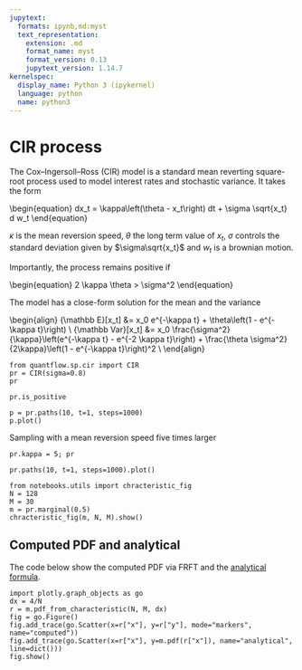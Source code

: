 ```yaml
---
jupytext:
  formats: ipynb,md:myst
  text_representation:
    extension: .md
    format_name: myst
    format_version: 0.13
    jupytext_version: 1.14.7
kernelspec:
  display_name: Python 3 (ipykernel)
  language: python
  name: python3
---
```


# CIR process

The Cox–Ingersoll–Ross (CIR) model is a standard mean reverting square-root process used to model interest rates and stochastic variance. It takes the form

\begin{equation}
 dx_t = \kappa\left(\theta - x_t\right) dt + \sigma \sqrt{x_t} d w_t
\end{equation}

$\kappa$ is the mean reversion speed, $\theta$ the long term value of $x_t$, $\sigma$ controls the standard deviation given by $\sigma\sqrt{x_t}$ and $w_t$ is a brownian motion.

Importantly, the process remains positive if

\begin{equation}
 2 \kappa \theta > \sigma^2
\end{equation}

The model has a close-form solution for the mean and the variance

\begin{align}
{\mathbb E}[x_t] &= x_0 e^{-\kappa t} + \theta\left(1 - e^{-\kappa t}\right) \\
{\mathbb Var}[x_t] &= x_0 \frac{\sigma^2}{\kappa}\left(e^{-\kappa t} - e^{-2 \kappa t}\right) + \frac{\theta \sigma^2}{2\kappa}\left(1 - e^{-\kappa t}\right)^2 \\
\end{align}

```{code-cell} ipython3
from quantflow.sp.cir import CIR
pr = CIR(sigma=0.8)
pr
```

```{code-cell} ipython3
pr.is_positive
```

```{code-cell} ipython3
p = pr.paths(10, t=1, steps=1000)
p.plot()
```

Sampling with a mean reversion speed five times larger

```{code-cell} ipython3
pr.kappa = 5; pr
```

```{code-cell} ipython3
pr.paths(10, t=1, steps=1000).plot()
```

```{code-cell} ipython3
from notebooks.utils import chracteristic_fig
N = 128
M = 30
m = pr.marginal(0.5)
chracteristic_fig(m, N, M).show()
```

## Computed PDF and analytical

The code below show the computed PDF via FRFT and the [analytical formula](https://en.wikipedia.org/wiki/Cox%E2%80%93Ingersoll%E2%80%93Ross_model).

```{code-cell} ipython3
import plotly.graph_objects as go
dx = 4/N
r = m.pdf_from_characteristic(N, M, dx)
fig = go.Figure()
fig.add_trace(go.Scatter(x=r["x"], y=r["y"], mode="markers", name="computed"))
fig.add_trace(go.Scatter(x=r["x"], y=m.pdf(r["x"]), name="analytical", line=dict()))
fig.show()
```

```{code-cell} ipython3

```

